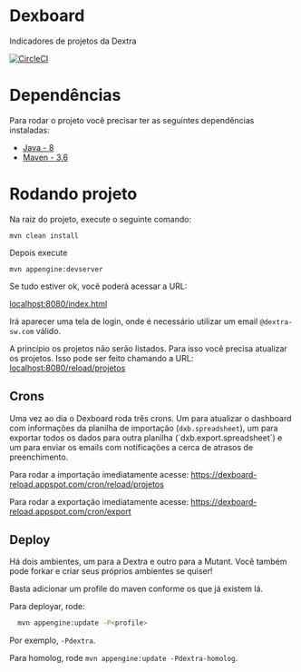 # Dexboard
Indicadores de projetos da Dextra

[![CircleCI](https://circleci.com/gh/dextra/dexboard/tree/master.svg?style=svg)](https://circleci.com/gh/dextra/dexboard/tree/master)


# Dependências
Para rodar o projeto você precisar ter as seguintes dependências instaladas:

* [Java - 8](https://www.oracle.com/technetwork/java/javase/downloads/jdk8-downloads-2133151.html)
* [Maven - 3.6](https://maven.apache.org/download.cgi)


# Rodando projeto
Na raiz do projeto, execute o seguinte comando:


`mvn clean install`


Depois execute

`mvn appengine:devserver`

Se tudo estiver ok, você poderá acessar a URL:


[localhost:8080/index.html](http://localhost:8080/index.html)


Irá aparecer uma tela de login, onde é necessário utilizar um email `@dextra-sw.com` válido.


A princípio os projetos não serão listados. Para isso você precisa atualizar os projetos.
Isso pode ser feito chamando a URL: [localhost:8080/reload/projetos](http://localhost:8080/reload/projetos)

## Crons

Uma vez ao dia o Dexboard roda três crons. Um para atualizar o dashboard com informações da planilha de importação (`dxb.spreadsheet`), um para exportar todos os dados para outra planilha (´dxb.export.spreadsheet´) e um para enviar os emails com notificações a cerca de atrasos de preenchimento.

Para rodar a importação imediatamente acesse:
https://dexboard-reload.appspot.com/cron/reload/projetos

Para rodar a exportação imediatamente acesse:
https://dexboard-reload.appspot.com/cron/export

## Deploy

Há dois ambientes, um para a Dextra e outro para a Mutant. Você também pode forkar e criar seus próprios ambientes se quiser!

Basta adicionar um profile do maven conforme os que já existem lá.

Para deployar, rode:

```bash
  mvn appengine:update -P<profile>
```

Por exemplo, `-Pdextra`.

Para homolog, rode `mvn appengine:update -Pdextra-homolog`.
